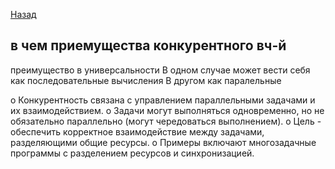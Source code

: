 [Назад](/L1/L1_.md) 

## в чем приемущества конкурентного вч-й

преимущество в универсальности 
В одном случае может вести себя как последовательные вычисления
В другом как паралельные 

o	Конкурентность связана с управлением параллельными задачами и их взаимодействием.
o	Задачи могут выполняться одновременно, но не обязательно параллельно (могут чередоваться выполнением).
o	Цель - обеспечить корректное взаимодействие между задачами, разделяющими общие ресурсы.
o	Примеры включают многозадачные программы с разделением ресурсов и синхронизацией.

